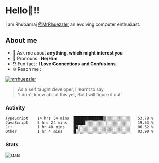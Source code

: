 
  
  
# Hello:wave:!!
I am Rhubanraj [@MrRhuezzler](https://github.com/MrRhuezzler) an evolving computer enthusiast.

## About me
<!-- - :sparkles: I'm currently working on [**de-viz**](https://github.com/MrRhuezzler/de-viz) -->
<!-- - :sparkles: Previously worked in [**Journal Management System**](https://manuscript.psgtech.ac.in) -->
<!-- - :book: I'm currently learning **Microservices Architecture** -->
- :speech_balloon: Ask me about **anything, which might interest you**
- :man: Pronouns : **He/Him**
- :interrobang: Fun fact : **I Love Connections and Confusions**.
- :globe_with_meridians: Reach me :  
  
[![mrrhuezzler](https://img.shields.io/badge/LinkedIn-0077B5?style=for-the-badge&logo=linkedin&logoColor=white)](https://www.linkedin.com/in/mrrhuezzler/)
<!--
### Interesting things, I found :bangbang:
-->
<!--
## Skills

## Drop a, Hi !
-->

<!-- 
Quotes
>  Always we overestimate the amount of work we can do in a day,  
>  and underestimate the amount we can do in our lifetime.
-->

> As a self taught developer, I learnt to say  
> 'I don't know about this yet, But I will figure it out'

### Activity
<!--START_SECTION:waka-->

```text
TypeScript    14 hrs 54 mins  █████████████▒░░░░░░░░░░░   53.78 %
JavaScript    5 hrs 24 mins   █████░░░░░░░░░░░░░░░░░░░░   19.53 %
C++           1 hr 48 mins    █▓░░░░░░░░░░░░░░░░░░░░░░░   06.52 %
Other         1 hr 4 mins     █░░░░░░░░░░░░░░░░░░░░░░░░   03.90 %
```

<!--END_SECTION:waka-->

### Stats
![stats](https://github-readme-streak-stats.herokuapp.com/?user=MrRhuezzler)
